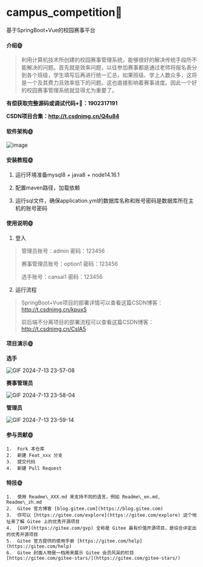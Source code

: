 # campus_competition🎂
基于SpringBoot+Vue的校园赛事平台

#### 介绍🌞

> 利用计算机技术所创建的校园赛事管理系统，能够很好的解决传统手段所不能解决的问题。首先就是效率问题，以往参加赛事都是通过老师将报名表分到各个班级，学生填写后再进行统一汇总，如果班级、学上人数众多，这将是一个及其费力且效率低下的问题。这也直接影响着赛事进度。因此一个好的校园赛事管理系统就显得尤为重要了。

**有偿获取完整源码或调试代码+🐧：1902317191**

**CSDN项目合集：http://t.csdnimg.cn/Q4u84**

#### 软件架构🌞

![image](https://github.com/user-attachments/assets/5df56516-d764-41ba-a61e-9d49700c2bf3)


#### 安装教程🌞

1. 运行环境准备mysql8 + java8 + node14.16.1

2. 配置maven路径，加载依赖

3. 运行sql文件，确保application.yml的数据库名称和账号密码是数据库所在主机的账号密码

#### 使用说明🌞

1. 登入

> 管理员账号：admin	密码：123456
>
> 赛事管理员账号：option1	密码：123456
>
> 选手账号：cansai1 密码：123456

2. 运行流程

>  SpringBoot+Vue项目的部署详情可以查看这篇CSDN博客：http://t.csdnimg.cn/kpuxS
>
>  前后端不分离项目的部署流程可以查看这篇CSDN博客：http://t.csdnimg.cn/CslA5

#### 项目演示🌞

**选手**

![GIF 2024-7-13 23-57-08](https://github.com/user-attachments/assets/a76d96d8-f4ce-45a9-b588-1ced080b32ac)


**赛事管理员**

![GIF 2024-7-13 23-58-04](https://github.com/user-attachments/assets/eeb95ae4-5886-46c2-9a3e-a7061388f16a)


**管理员**

![GIF 2024-7-13 23-59-14](https://github.com/user-attachments/assets/8e6c2e62-04b5-4f78-8307-eee189a1ecc1)




#### 参与贡献🌞

    1.  Fork 本仓库
    2.  新建 Feat_xxx 分支
    3.  提交代码
    4.  新建 Pull Request


#### 特技🌞

    1.  使用 Readme\_XXX.md 来支持不同的语言，例如 Readme\_en.md, Readme\_zh.md
    2.  Gitee 官方博客 [blog.gitee.com](https://blog.gitee.com)
    3.  你可以 [https://gitee.com/explore](https://gitee.com/explore) 这个地址来了解 Gitee 上的优秀开源项目
    4.  [GVP](https://gitee.com/gvp) 全称是 Gitee 最有价值开源项目，是综合评定出的优秀开源项目
    5.  Gitee 官方提供的使用手册 [https://gitee.com/help](https://gitee.com/help)
    6.  Gitee 封面人物是一档用来展示 Gitee 会员风采的栏目 [https://gitee.com/gitee-stars/](https://gitee.com/gitee-stars/)
